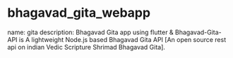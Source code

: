 # bhagavad_gita_webapp
name: gita
description: Bhagavad Gita app using flutter & Bhagavad-Gita-API is A lightweight Node.js based Bhagavad Gita API [An open source rest api on indian Vedic Scripture Shrimad Bhagavad Gita].
